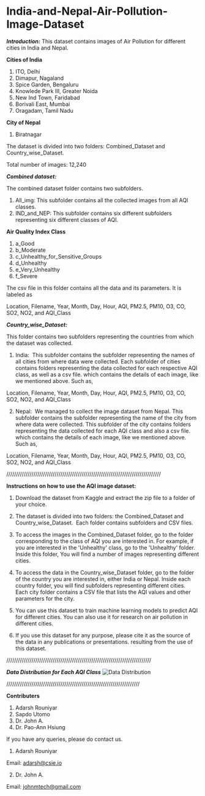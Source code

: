 # India-and-Nepal-Air-Pollution-Image-Dataset

***Introduction:***
This dataset contains images of Air Pollution for different cities in India and Nepal.

**Cities of India**

1. ITO, Delhi
2. Dimapur, Nagaland
3. Spice Garden, Bengaluru
4. Knowlede Park III, Greater Noida
5. New Ind Town, Faridabad
6. Borivali East, Mumbai
7. Oragadam, Tamil Nadu

**City of Nepal**
1. Biratnagar

The dataset is divided into two folders: Combined_Dataset and Country_wise_Dataset.

Total number of images: 12,240

***Combined dataset:***

The combined dataset folder contains two subfolders.
1. All_img: This subfolder contains all the collected images from all AQI classes.
2. IND_and_NEP: This subfolder contains six different subfolders representing six different classes of AQI.

**Air Quality Index Class**
1. a_Good
2. b_Moderate
3. c_Unhealthy_for_Sensitive_Groups
4. d_Unhealthy
5. e_Very_Unhealthy
6. f_Severe

The csv file in this folder contains all the data and its parameters.
It is labeled as

Location, Filename, Year, Month, Day, Hour, AQI, PM2.5, PM10, O3, CO, SO2, NO2, and AQI_Class

***Country_wise_Dataset:***

This folder contains two subfolders representing the countries from which the dataset was collected.

1. India: 
This subfolder contains the subfolder representing the names of all cities from where data were collected.
Each subfolder of cities contains folders representing the data collected for each respective AQI class, as well as a csv file.
which contains the details of each image, like we mentioned above.
Such as,

Location, Filename, Year, Month, Day, Hour, AQI, PM2.5, PM10, O3, CO, SO2, NO2, and AQI_Class


2. Nepal: 
We managed to collect the image dataset from Nepal.
This subfolder contains the subfolder representing the name of the city from where data were collected.
This subfolder of the city contains folders representing the data collected for each AQI class and also a csv file.
which contains the details of each image, like we mentioned above.
Such as,

Location, Filename, Year, Month, Day, Hour, AQI, PM2.5, PM10, O3, CO, SO2, NO2, and AQI_Class

////////////////////////////////////////////////////////////////////////////////


****Instructions on how to use the AQI image dataset:****

1. Download the dataset from Kaggle and extract the zip file to a folder of your choice.

2. The dataset is divided into two folders: the Combined_Dataset and Country_wise_Dataset. 
Each folder contains subfolders and CSV files.

3. To access the images in the Combined_Dataset folder, go to the folder corresponding to the class of AQI you are interested in.
For example, if you are interested in the 'Unhealthy' class, go to the 'Unhealthy' folder. Inside this folder,
You will find a number of images representing different cities.

4. To access the data in the Country_wise_Dataset folder, go to the folder of the country you are interested in, either India or Nepal.
Inside each country folder, you will find subfolders representing different cities.
Each city folder contains a CSV file that lists the AQI values and other parameters for the city.

5. You can use this dataset to train machine learning models to predict AQI for different cities.
You can also use it for research on air pollution in different cities.

6. If you use this dataset for any purpose, please cite it as the source of the data in any publications or presentations.
resulting from the use of this dataset.

///////////////////////////////////////////////////////////////////////////

***Data Distribution for Each AQI Class***
![Data Distribution](https://user-images.githubusercontent.com/111570911/232965276-6c7e5726-308c-478d-a9cd-3654de8a3835.png)


/////////////////////////////////////////////////////////////////////

**Contributers**
1. Adarsh Rouniyar
2. Sapdo Utomo
3. Dr. John A.
4. Dr. Pao-Ann Hsiung


If you have any queries, please do contact us.
1. Adarsh Rouniyar

Email: adarsh@csie.io

2. Dr. John A.

Email: johnmtech@gmail.com 
